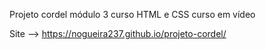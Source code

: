 Projeto cordel módulo 3 curso HTML e CSS curso em vídeo

Site --> https://nogueira237.github.io/projeto-cordel/

